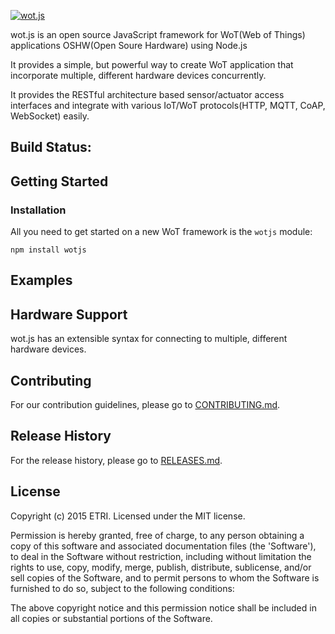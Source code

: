 [![wot.js](http://i.imgur.com/U3paNhR.png)](http://wotjs.com)

wot.js is an open source JavaScript framework for WoT(Web of Things) applications OSHW(Open Soure Hardware) using Node.js

It provides a simple, but powerful way to create WoT application that incorporate 
multiple, different hardware devices concurrently. 

It provides the RESTful architecture based sensor/actuator access interfaces and 
integrate with various IoT/WoT protocols(HTTP, MQTT, CoAP, WebSocket) easily. 

## Build Status:

## Getting Started

### Installation

All you need to get started on a new WoT framework is the `wotjs` module:

    npm install wotjs

## Examples

## Hardware Support

wot.js has an extensible syntax for connecting to multiple, different hardware
devices. 

## Contributing

For our contribution guidelines, please go to [CONTRIBUTING.md](https://github.com/hollobit/wotjs/blob/master/CONTRIBUTING.md).

## Release History

For the release history, please go to [RELEASES.md](https://github.com/hollobit/wotjs/blob/master/RELEASES.md).

## License

Copyright (c) 2015 ETRI. Licensed under the MIT license.

Permission is hereby granted, free of charge, to any person obtaining a copy of this software and associated documentation files (the 'Software'), to deal in the Software without restriction, including without limitation the rights to use, copy, modify, merge, publish, distribute, sublicense, and/or sell copies of the Software, and to permit persons to whom the Software is furnished to do so, subject to the following conditions:

The above copyright notice and this permission notice shall be included in all copies or substantial portions of the Software.
